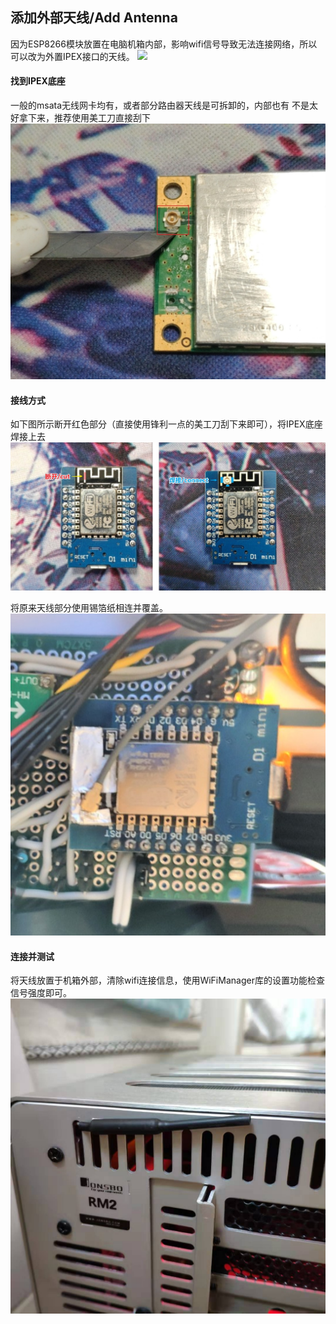 ## 添加外部天线/Add Antenna
因为ESP8266模块放置在电脑机箱内部，影响wifi信号导致无法连接网络，所以可以改为外置IPEX接口的天线。
![](https://github.com/oocco/arduinoRemoteSwitch/raw/master/readme/add_ipex_antenna_01.jpg)

#### 找到IPEX底座
一般的msata无线网卡均有，或者部分路由器天线是可拆卸的，内部也有
不是太好拿下来，推荐使用美工刀直接刮下
![](https://github.com/oocco/arduinoRemoteSwitch/raw/master/readme/images/add_ipex_antenna_02.jpg)

#### 接线方式
如下图所示断开红色部分（直接使用锋利一点的美工刀刮下来即可），将IPEX底座焊接上去
![](https://github.com/oocco/arduinoRemoteSwitch/raw/master/readme/images/add_ipex_antenna_03.jpg)

将原来天线部分使用锡箔纸相连并覆盖。
![](https://github.com/oocco/arduinoRemoteSwitch/raw/master/readme/images/add_ipex_antenna_04.jpg)

#### 连接并测试
将天线放置于机箱外部，清除wifi连接信息，使用WiFiManager库的设置功能检查信号强度即可。
![](https://github.com/oocco/arduinoRemoteSwitch/raw/master/readme/images/add_ipex_antenna_05.jpg)
